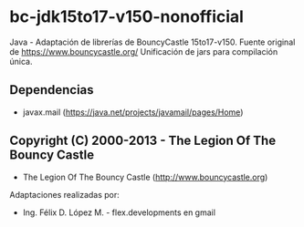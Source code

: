# bc-jdk15to17-v150-nonofficial
Java - Adaptación de librerías de BouncyCastle 15to17-v150. Fuente original de https://www.bouncycastle.org/
Unificación de jars para compilación única.

## Dependencias
 * javax.mail  (https://java.net/projects/javamail/pages/Home)

## Copyright (C) 2000-2013 - The Legion Of The Bouncy Castle
 * The Legion Of The Bouncy Castle (http://www.bouncycastle.org)

Adaptaciones realizadas por:
 * Ing. Félix D. López M. - flex.developments en gmail